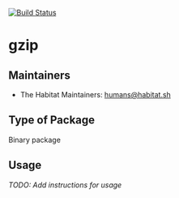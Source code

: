 [![Build Status](https://dev.azure.com/chefcorp-partnerengineering/Chef%20Base%20Plans/_apis/build/status/chef-base-plans.gzip?branchName=master)](https://dev.azure.com/chefcorp-partnerengineering/Chef%20Base%20Plans/_build/latest?definitionId=84&branchName=master)

# gzip

## Maintainers

* The Habitat Maintainers: <humans@habitat.sh>

## Type of Package

Binary package

## Usage

*TODO: Add instructions for usage*
